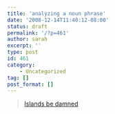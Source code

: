 ```yaml
---
title: 'analyzing a noun phrase'
date: '2008-12-14T11:40:12-08:00'
status: draft
permalink: '/?p=461'
author: sarah
excerpt: ''
type: post
id: 461
category:
    - Uncategorized
tag: []
post_format: []
---
```

> [Islands be damned](https://languagelog.ldc.upenn.edu/nll/?p=908)

<iframe class="wp-embedded-content" data-secret="KNMq613Va1" frameborder="0" height="338" loading="lazy" marginheight="0" marginwidth="0" sandbox="allow-scripts" scrolling="no" security="restricted" src="https://languagelog.ldc.upenn.edu/nll/?p=908&embed=true#?secret=KNMq613Va1" style="position: absolute; clip: rect(1px, 1px, 1px, 1px);" title="“Islands be damned” — Language Log" width="600"></iframe>